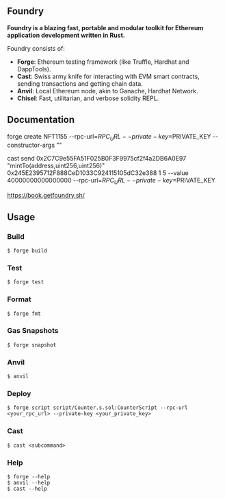 ## Foundry

**Foundry is a blazing fast, portable and modular toolkit for Ethereum application development written in Rust.**

Foundry consists of:

-   **Forge**: Ethereum testing framework (like Truffle, Hardhat and DappTools).
-   **Cast**: Swiss army knife for interacting with EVM smart contracts, sending transactions and getting chain data.
-   **Anvil**: Local Ethereum node, akin to Ganache, Hardhat Network.
-   **Chisel**: Fast, utilitarian, and verbose solidity REPL.

## Documentation

forge create NFT1155 --rpc-url=$RPC_URL --private-key=$PRIVATE_KEY --constructor-args "<baseURI>"

cast send 0x2C7C9e55FA51F025B0F3F9975cf2f4a2DB6A0E97 "mintTo(address,uint256,uint256)" 0x245E2395712F888CeD1033C924115105dC32e388 1 5 --value 40000000000000000 --rpc-url=$RPC_URL --private-key=$PRIVATE_KEY

https://book.getfoundry.sh/

## Usage

### Build

```shell
$ forge build
```

### Test

```shell
$ forge test
```

### Format

```shell
$ forge fmt
```

### Gas Snapshots

```shell
$ forge snapshot
```

### Anvil

```shell
$ anvil
```

### Deploy

```shell
$ forge script script/Counter.s.sol:CounterScript --rpc-url <your_rpc_url> --private-key <your_private_key>
```

### Cast

```shell
$ cast <subcommand>
```

### Help

```shell
$ forge --help
$ anvil --help
$ cast --help
```
